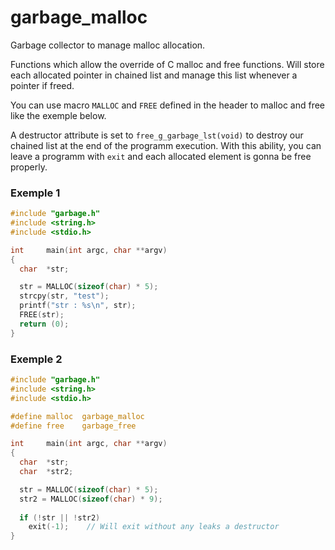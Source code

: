 # garbage_malloc
Garbage collector to manage malloc allocation.

Functions which allow the override of C malloc and free functions. Will store each allocated pointer in chained list and manage this list whenever a pointer if freed.

You can use macro `MALLOC` and `FREE` defined in the header to malloc and free like the exemple below.

A destructor attribute is set to `free_g_garbage_lst(void)` to destroy our chained list at the end of the programm execution. With this ability, you can leave a programm with `exit` and each allocated element is gonna be free properly.

### Exemple 1
```c
#include "garbage.h"
#include <string.h>
#include <stdio.h>

int		main(int argc, char **argv)
{
  char	*str;

  str = MALLOC(sizeof(char) * 5);
  strcpy(str, "test");
  printf("str : %s\n", str);
  FREE(str);
  return (0);
}
```

### Exemple 2
```c
#include "garbage.h"
#include <string.h>
#include <stdio.h>

#define malloc	garbage_malloc
#define free	garbage_free

int		main(int argc, char **argv)
{
  char	*str;
  char	*str2;

  str = MALLOC(sizeof(char) * 5);
  str2 = MALLOC(sizeof(char) * 9);
  
  if (!str || !str2)
    exit(-1);    // Will exit without any leaks a destructor
}
```

